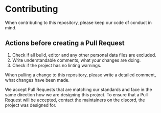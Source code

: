 # Contributing

When contributing to this repository, please keep our code of conduct in mind.


## Actions before creating a Pull Request

1. Check if all build, editor and any other personal data files are excluded.
2. Write understandable comments, what your changes are doing.
3. Check if the project has no linting warnings.

When pulling a change to this repository, please write a detailed comment, what changes have been made. 

We accept Pull Requests that are matching our standards and face in the same direction how we are designing this project.
To ensure that a Pull Request will be accepted, contact the maintainers on the discord, the project was designed for.
